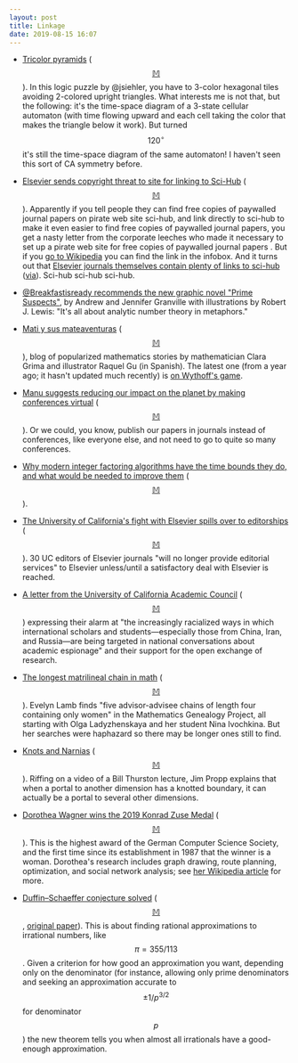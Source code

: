 ```yaml
---
layout: post
title: Linkage
date: 2019-08-15 16:07
---
```

* [Tricolor pyramids](http://homepages.gac.edu/~jsiehler/games/pyramids-start.html) ([$$\mathbb{M}$$](https://mathstodon.xyz/@11011110/102546072670351246)). In this logic puzzle by @jsiehler, you have to 3-color hexagonal tiles avoiding 2-colored upright triangles. What interests me is not that, but the following: it's the time-space diagram of a 3-state cellular automaton (with time flowing upward and each cell taking the color that makes the triangle below it work). But turned $$120^\circ$$ it's still the time-space diagram of the same automaton! I haven't seen this sort of CA symmetry before.

* [Elsevier sends copyright threat to site for linking to Sci-Hub](https://boingboing.net/2019/08/02/publicsphere-v-elsevier.html) ([$$\mathbb{M}$$](https://mathstodon.xyz/@11011110/102551592262978036)). Apparently if you tell people they can find free copies of paywalled journal papers on pirate web site sci-hub, and link directly to sci-hub to make it even easier to find free copies of paywalled journal papers, you get a nasty letter from the corporate leeches who made it necessary to set up a pirate web site for free copies of paywalled journal papers . But if you [go to Wikipedia](https://en.wikipedia.org/wiki/Sci-Hub) you can find the link in the infobox. And it turns out that [Elsevier journals themselves contain plenty of links to sci-hub](https://eve.gd/2019/08/03/elsevier-threatens-others-for-linking-to-sci-hub-but-does-it-itself/) ([via](https://boingboing.net/2019/08/03/zero)). Sci-hub sci-hub sci-hub.

* [@Breakfastisready recommends the new graphic novel "Prime Suspects"](https://mathstodon.xyz/@Breakfastisready/102554576764536048), by Andrew and Jennifer Granville with illustrations by Robert J. Lewis: "It's all about analytic number theory in metaphors."

* [Mati y sus mateaventuras](https://mati.naukas.com/) ([$$\mathbb{M}$$](https://mathstodon.xyz/@11011110/102559401183096120)), blog of popularized mathematics stories by mathematician Clara Grima and illustrator Raquel Gu (in Spanish). The latest one (from a year ago; it hasn't updated much recently) is [on Wythoff's game](https://en.wikipedia.org/wiki/Wythoff%27s_game).

* [Manu suggests reducing our impact on the planet by making conferences virtual](https://emanueleviola.wordpress.com/2019/08/04/because-of-pollution-conferences-should-be-virtual/) ([$$\mathbb{M}$$](https://mathstodon.xyz/@11011110/102568139862446088)). Or we could, you know, publish our papers in journals instead of conferences, like everyone else, and not need to go to quite so many conferences.

* [Why modern integer factoring algorithms have the time bounds they do, and what would be needed to improve them](https://blog.computationalcomplexity.org/2019/08/obstacles-to-improving-classical.html) ([$$\mathbb{M}$$](https://mathstodon.xyz/@11011110/102577633871564197)).

* [The University of California's fight with Elsevier spills over to editorships](https://www.insidehighered.com/quicktakes/2019/08/08/california-scientists-pull-support-elsevier-journals) ([$$\mathbb{M}$$](https://mathstodon.xyz/@11011110/102584940498877427)). 30 UC editors of Elsevier journals "will no longer provide editorial services" to Elsevier unless/until a satisfactory deal with Elsevier is reached.

* [A letter from the University of California Academic Council](https://senate.universityofcalifornia.edu/_files/reports/rm-jn-racialization-academic-espionage-concerns.pdf) ([$$\mathbb{M}$$](https://mathstodon.xyz/@11011110/102601263075559877)) expressing their alarm at "the increasingly racialized ways in which international scholars and students—especially those from China, Iran, and Russia—are being targeted in national conversations about academic espionage" and their support for the open exchange of research.

* [The longest matrilineal chain in math](https://blogs.scientificamerican.com/roots-of-unity/the-longest-matrilineal-chain-in-math/) ([$$\mathbb{M}$$](https://mathstodon.xyz/@11011110/102604836636431847)). Evelyn Lamb finds "five advisor-advisee chains of length four containing only women" in the Mathematics Genealogy Project, all starting with Olga Ladyzhenskaya and her student Nina Ivochkina. But her searches were haphazard so there may be longer ones still to find.

* [Knots and Narnias](https://mathenchant.wordpress.com/2018/08/16/knots-and-narnias/) ([$$\mathbb{M}$$](https://mathstodon.xyz/@11011110/102613921012752632)). Riffing on a video of a Bill Thurston lecture, Jim Propp explains that when a portal to another dimension has a knotted boundary, it can actually be a portal to several other dimensions.

* [Dorothea Wagner wins the 2019 Konrad Zuse Medal](https://gi.de/meldung/konrad-zuse-medaille-dorothea-wagner-erhaelt-hoechste-informatik-auszeichnung/) ([$$\mathbb{M}$$](https://mathstodon.xyz/@11011110/102616186862477955)). This is the highest award of the German Computer Science Society, and the first time since its establishment in 1987 that the winner is a woman. Dorothea's research includes graph drawing, route planning, optimization, and social network analysis; see [her Wikipedia article](https://en.wikipedia.org/wiki/Dorothea_Wagner) for more.

* [Duffin–Schaeffer conjecture solved](https://www.quantamagazine.org/new-proof-settles-how-to-approximate-numbers-like-pi-20190814/) ([$$\mathbb{M}$$](https://mathstodon.xyz/@11011110/102623251151301461), [original paper](https://arxiv.org/abs/1907.04593)). This is about finding rational approximations to irrational numbers, like $$\pi=355/113$$. Given a criterion for how good an approximation you want, depending only on the denominator (for instance, allowing only prime denominators and seeking an approximation accurate to $$\pm 1/p^{3/2}$$ for denominator $$p$$) the new theorem tells you when almost all irrationals have a good-enough approximation.